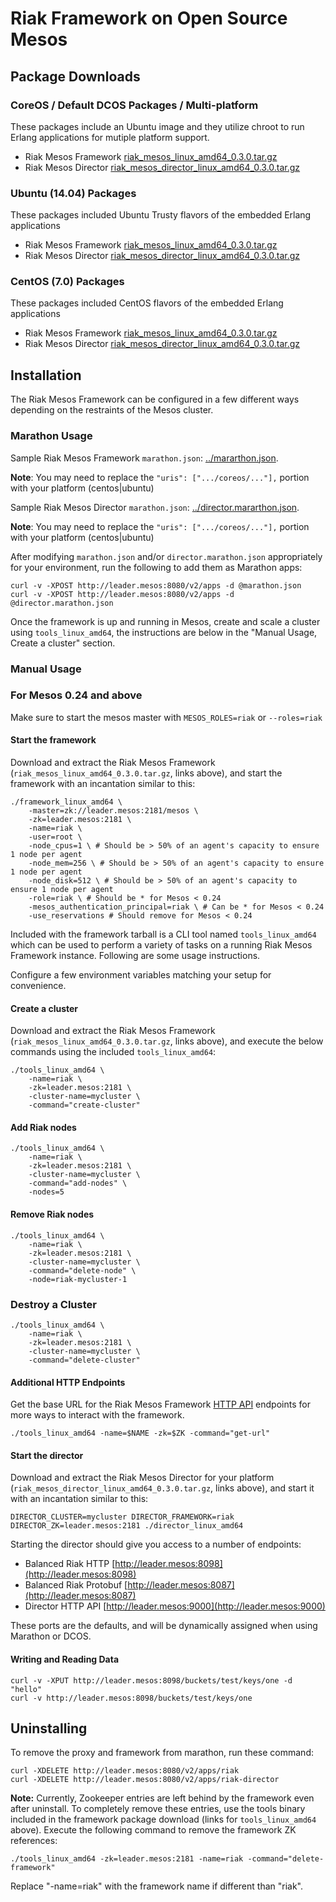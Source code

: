 # Riak Framework on Open Source Mesos

## Package Downloads

### CoreOS / Default DCOS Packages / Multi-platform

These packages include an Ubuntu image and they utilize chroot to run Erlang applications for mutiple platform support.

* Riak Mesos Framework [riak_mesos_linux_amd64_0.3.0.tar.gz](http://riak-tools.s3.amazonaws.com/riak-mesos/coreos/riak_mesos_linux_amd64_0.3.0.tar.gz)
* Riak Mesos Director [riak_mesos_director_linux_amd64_0.3.0.tar.gz](http://riak-tools.s3.amazonaws.com/riak-mesos/coreos/riak_mesos_director_linux_amd64_0.3.0.tar.gz)

### Ubuntu (14.04) Packages

These packages included Ubuntu Trusty flavors of the embedded Erlang applications

* Riak Mesos Framework [riak_mesos_linux_amd64_0.3.0.tar.gz](http://riak-tools.s3.amazonaws.com/riak-mesos/ubuntu/riak_mesos_linux_amd64_0.3.0.tar.gz)
* Riak Mesos Director [riak_mesos_director_linux_amd64_0.3.0.tar.gz](http://riak-tools.s3.amazonaws.com/riak-mesos/ubuntu/riak_mesos_director_linux_amd64_0.3.0.tar.gz)

### CentOS (7.0) Packages

These packages included CentOS flavors of the embedded Erlang applications

* Riak Mesos Framework [riak_mesos_linux_amd64_0.3.0.tar.gz](http://riak-tools.s3.amazonaws.com/riak-mesos/centos/riak_mesos_linux_amd64_0.3.0.tar.gz)
* Riak Mesos Director [riak_mesos_director_linux_amd64_0.3.0.tar.gz](http://riak-tools.s3.amazonaws.com/riak-mesos/centos/riak_mesos_director_linux_amd64_0.3.0.tar.gz)

## Installation

The Riak Mesos Framework can be configured in a few different ways depending on the restraints of the Mesos cluster.

### Marathon Usage

Sample Riak Mesos Framework `marathon.json`: [../mararthon.json](../marathon.json).

**Note**: You may need to replace the `"uris": [".../coreos/..."],` portion with your platform (centos|ubuntu)

Sample Riak Mesos Director `marathon.json`: [../director.mararthon.json](../director.marathon.json).

**Note**: You may need to replace the `"uris": [".../coreos/..."],` portion with your platform (centos|ubuntu)

After modifying `marathon.json` and/or `director.marathon.json` appropriately for your environment, run the following to add them as Marathon apps:

```
curl -v -XPOST http://leader.mesos:8080/v2/apps -d @marathon.json
curl -v -XPOST http://leader.mesos:8080/v2/apps -d @director.marathon.json
```

Once the framework is up and running in Mesos, create and scale a cluster using `tools_linux_amd64`, the instructions are below in the "Manual Usage, Create a cluster" section.

### Manual Usage

### For Mesos 0.24 and above

Make sure to start the mesos master with `MESOS_ROLES=riak` or `--roles=riak`

#### Start the framework

Download and extract the Riak Mesos Framework (`riak_mesos_linux_amd64_0.3.0.tar.gz`, links above), and start the framework with an incantation similar to this:

```
./framework_linux_amd64 \
    -master=zk://leader.mesos:2181/mesos \
    -zk=leader.mesos:2181 \
    -name=riak \
    -user=root \
    -node_cpus=1 \ # Should be > 50% of an agent's capacity to ensure 1 node per agent
    -node_mem=256 \ # Should be > 50% of an agent's capacity to ensure 1 node per agent
    -node_disk=512 \ # Should be > 50% of an agent's capacity to ensure 1 node per agent
    -role=riak \ # Should be * for Mesos < 0.24
    -mesos_authentication_principal=riak \ # Can be * for Mesos < 0.24
    -use_reservations # Should remove for Mesos < 0.24
```

Included with the framework tarball is a CLI tool named `tools_linux_amd64` which can be used to perform a variety of tasks on a running Riak Mesos Framework instance. Following are some usage instructions.

Configure a few environment variables matching your setup for convenience.

#### Create a cluster

Download and extract the Riak Mesos Framework (`riak_mesos_linux_amd64_0.3.0.tar.gz`, links above), and execute the below commands using the included `tools_linux_amd64`:

```
./tools_linux_amd64 \
    -name=riak \
    -zk=leader.mesos:2181 \
    -cluster-name=mycluster \
    -command="create-cluster"
```

#### Add Riak nodes

```
./tools_linux_amd64 \
    -name=riak \
    -zk=leader.mesos:2181 \
    -cluster-name=mycluster \
    -command="add-nodes" \
    -nodes=5
```

#### Remove Riak nodes

```
./tools_linux_amd64 \
    -name=riak \
    -zk=leader.mesos:2181 \
    -cluster-name=mycluster \
    -command="delete-node" \
    -node=riak-mycluster-1
```

### Destroy a Cluster

```
./tools_linux_amd64 \
    -name=riak \
    -zk=leader.mesos:2181 \
    -cluster-name=mycluster \
    -command="delete-cluster"
```

#### Additional HTTP Endpoints

Get the base URL for the Riak Mesos Framework [HTTP API](HTTP-API.md) endpoints for more ways to interact with the framework.

```
./tools_linux_amd64 -name=$NAME -zk=$ZK -command="get-url"
```

#### Start the director

Download and extract the Riak Mesos Director for your platform (`riak_mesos_director_linux_amd64_0.3.0.tar.gz`, links above), and start it with an incantation similar to this:

```
DIRECTOR_CLUSTER=mycluster DIRECTOR_FRAMEWORK=riak DIRECTOR_ZK=leader.mesos:2181 ./director_linux_amd64
```

Starting the director should give you access to a number of endpoints:

* Balanced Riak HTTP [http://leader.mesos:8098](http://leader.mesos:8098)
* Balanced Riak Protobuf [http://leader.mesos:8087](http://leader.mesos:8087)
* Director HTTP API [http://leader.mesos:9000](http://leader.mesos:9000)

These ports are the defaults, and will be dynamically assigned when using Marathon or DCOS.

#### Writing and Reading Data

```
curl -v -XPUT http://leader.mesos:8098/buckets/test/keys/one -d "hello"
curl -v http://leader.mesos:8098/buckets/test/keys/one
```

## Uninstalling

To remove the proxy and framework from marathon, run these command:

```
curl -XDELETE http://leader.mesos:8080/v2/apps/riak
curl -XDELETE http://leader.mesos:8080/v2/apps/riak-director
```

**Note:** Currently, Zookeeper entries are left behind by the framework even after uninstall. To completely remove these entries, use the tools binary included in the framework package download (links for `tools_linux_amd64` above). Execute the following command to remove the framework ZK references:

```
./tools_linux_amd64 -zk=leader.mesos:2181 -name=riak -command="delete-framework"
```

Replace "-name=riak" with the framework name if different than "riak".
